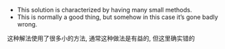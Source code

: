 + This solution is characterized by having many small methods.
+ This is normally a good thing, but somehow in this case it’s gone badly wrong.

这种解法使用了很多小的方法, 通常这种做法是有益的, 但这里确实错的

